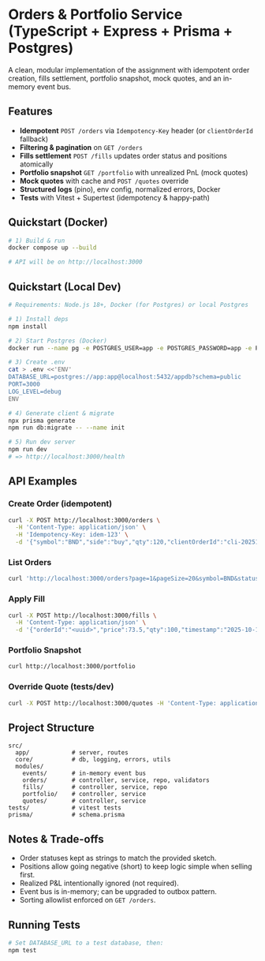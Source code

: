 
# Orders & Portfolio Service (TypeScript + Express + Prisma + Postgres)

A clean, modular implementation of the assignment with idempotent order creation, fills settlement,
portfolio snapshot, mock quotes, and an in-memory event bus.

## Features
- **Idempotent** `POST /orders` via `Idempotency-Key` header (or `clientOrderId` fallback)
- **Filtering & pagination** on `GET /orders`
- **Fills settlement** `POST /fills` updates order status and positions atomically
- **Portfolio snapshot** `GET /portfolio` with unrealized PnL (mock quotes)
- **Mock quotes** with cache and `POST /quotes` override
- **Structured logs** (pino), env config, normalized errors, Docker
- **Tests** with Vitest + Supertest (idempotency & happy-path)

## Quickstart (Docker)
```bash
# 1) Build & run
docker compose up --build

# API will be on http://localhost:3000
```

## Quickstart (Local Dev)
```bash
# Requirements: Node.js 18+, Docker (for Postgres) or local Postgres

# 1) Install deps
npm install

# 2) Start Postgres (Docker)
docker run --name pg -e POSTGRES_USER=app -e POSTGRES_PASSWORD=app -e POSTGRES_DB=appdb -p 5432:5432 -d postgres:16-alpine

# 3) Create .env
cat > .env <<'ENV'
DATABASE_URL=postgres://app:app@localhost:5432/appdb?schema=public
PORT=3000
LOG_LEVEL=debug
ENV

# 4) Generate client & migrate
npx prisma generate
npm run db:migrate -- --name init

# 5) Run dev server
npm run dev
# => http://localhost:3000/health
```

## API Examples

### Create Order (idempotent)
```bash
curl -X POST http://localhost:3000/orders \
  -H 'Content-Type: application/json' \
  -H 'Idempotency-Key: idem-123' \
  -d '{"symbol":"BND","side":"buy","qty":120,"clientOrderId":"cli-20251010-0001"}'
```

### List Orders
```bash
curl 'http://localhost:3000/orders?page=1&pageSize=20&symbol=BND&status=filled&sort=createdAt:desc'
```

### Apply Fill
```bash
curl -X POST http://localhost:3000/fills \
  -H 'Content-Type: application/json' \
  -d '{"orderId":"<uuid>","price":73.5,"qty":100,"timestamp":"2025-10-10T09:00:00Z"}'
```

### Portfolio Snapshot
```bash
curl http://localhost:3000/portfolio
```

### Override Quote (tests/dev)
```bash
curl -X POST http://localhost:3000/quotes -H 'Content-Type: application/json' -d '{"symbol":"BND","price":73.8}'
```

## Project Structure
```
src/
  app/            # server, routes
  core/           # db, logging, errors, utils
  modules/
    events/       # in-memory event bus
    orders/       # controller, service, repo, validators
    fills/        # controller, service, repo
    portfolio/    # controller, service
    quotes/       # controller, service
tests/            # vitest tests
prisma/           # schema.prisma
```

## Notes & Trade-offs
- Order statuses kept as strings to match the provided sketch.
- Positions allow going negative (short) to keep logic simple when selling first.
- Realized P&L intentionally ignored (not required).
- Event bus is in-memory; can be upgraded to outbox pattern.
- Sorting allowlist enforced on `GET /orders`.

## Running Tests
```bash
# Set DATABASE_URL to a test database, then:
npm test
```
